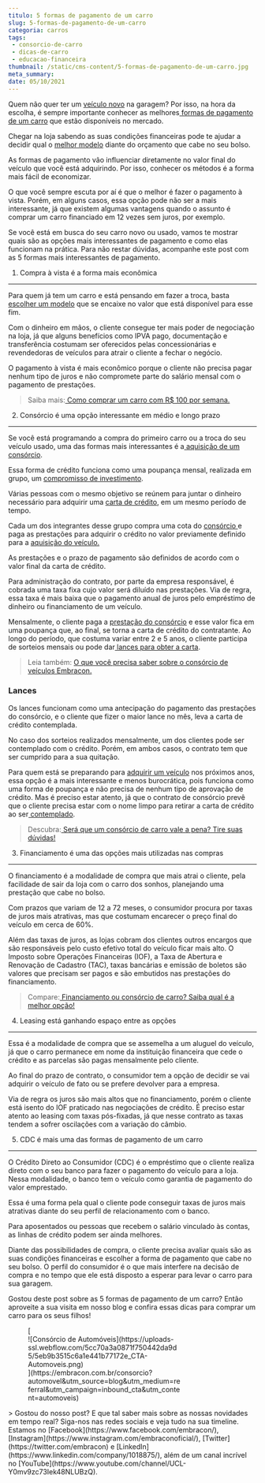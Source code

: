 ```yaml
---
titulo: 5 formas de pagamento de um carro
slug: 5-formas-de-pagamento-de-um-carro
categoria: carros
tags:
 - consorcio-de-carro
 - dicas-de-carro
 - educacao-financeira
thumbnail: /static/cms-content/5-formas-de-pagamento-de-um-carro.jpg
meta_summary: 
date: 05/10/2021
---
```

Quem não quer ter um [veículo novo](https://www.embracon.com.br/blog/4-motivos-para-voce-comprar-um-carro-novo) na garagem? Por isso, na hora da escolha, é sempre importante conhecer as melhores[ formas de pagamento de um carro](https://www.embracon.com.br/blog/5-formas-de-pagamento-de-um-carro) que estão disponíveis no mercado.

Chegar na loja sabendo as suas condições financeiras pode te ajudar a decidir qual o [melhor modelo](https://www.embracon.com.br/blog/carro-ideal-para-familia) diante do orçamento que cabe no seu bolso.

As formas de pagamento vão influenciar diretamente no valor final do veículo que você está adquirindo. Por isso, conhecer os métodos é a forma mais fácil de economizar.

O que você sempre escuta por aí é que o melhor é fazer o pagamento à vista. Porém, em alguns casos, essa opção pode não ser a mais interessante, já que existem algumas vantagens quando o assunto é comprar um carro financiado em 12 vezes sem juros, por exemplo.

Se você está em busca do seu carro novo ou usado, vamos te mostrar quais são as opções mais interessantes de pagamento e como elas funcionam na prática. Para não restar dúvidas, acompanhe este post com as 5 formas mais interessantes de pagamento.

1. Compra à vista é a forma mais econômica
------------------------------------------

Para quem já tem um carro e está pensando em fazer a troca, basta [escolher um modelo](https://www.embracon.com.br/blog/os-4-modelos-de-carro-mais-esperados-para-2020) que se encaixe no valor que está disponível para esse fim.

Com o dinheiro em mãos, o cliente consegue ter mais poder de negociação na loja, já que alguns benefícios como IPVA pago, documentação e transferência costumam ser oferecidos pelas concessionárias e revendedoras de veículos para atrair o cliente a fechar o negócio.

O pagamento à vista é mais econômico porque o cliente não precisa pagar nenhum tipo de juros e não compromete parte do salário mensal com o pagamento de prestações.

> Saiba mais:[ Como comprar um carro com R$ 100 por semana.](https://www.embracon.com.br/blog/como-comprar-um-carro-com-r-100-00-por-semana)

2. Consórcio é uma opção interessante em médio e longo prazo
------------------------------------------------------------

Se você está programando a compra do primeiro carro ou a troca do seu veículo usado, uma das formas mais interessantes é a[ aquisição de um consórcio](https://www.embracon.com.br/conhecaoconsorcio/como-adquirir-uma-cota-de-consorcio).

Essa forma de crédito funciona como uma poupança mensal, realizada em grupo, um [compromisso de investimento](https://www.embracon.com.br/conhecaoconsorcio/o-que-e-consorcio).

Várias pessoas com o mesmo objetivo se reúnem para juntar o dinheiro necessário para adquirir uma [carta de crédito](https://www.embracon.com.br/conhecaoconsorcio/o-que-e-carta-de-credito), em um mesmo período de tempo.

Cada um dos integrantes desse grupo compra uma cota do [consórcio ](https://www.embracon.com.br/consorcio-de-carros)e paga as prestações para adquirir o crédito no valor previamente definido para a [aquisição do veículo.](https://www.embracon.com.br/consorcio-de-carros)

As prestações e o prazo de pagamento são definidos de acordo com o valor final da carta de crédito.

Para administração do contrato, por parte da empresa responsável, é cobrada uma taxa fixa cujo valor será diluído nas prestações. Via de regra, essa taxa é mais baixa que o pagamento anual de juros pelo empréstimo de dinheiro ou financiamento de um veículo.

Mensalmente, o cliente paga a [prestação do consórcio](https://www.embracon.com.br/blog/consorcio-nao-tem-juros-entenda) e esse valor fica em uma poupança que, ao final, se torna a carta de crédito do contratante. Ao longo do período, que costuma variar entre 2 e 5 anos, o cliente participa de sorteios mensais ou pode dar[ lances para obter a carta](https://www.embracon.com.br/blog/como-funcionam-os-tipos-de-lances-no-consorcio).

> Leia também: [O que você precisa saber sobre o consórcio de veículos Embracon.](https://www.embracon.com.br/blog/sobre-o-consorcio-de-veiculos-embracon)

### Lances

Os lances funcionam como uma antecipação do pagamento das prestações do consórcio, e o cliente que fizer o maior lance no mês, leva a carta de crédito contemplada.

No caso dos sorteios realizados mensalmente, um dos clientes pode ser contemplado com o crédito. Porém, em ambos casos, o contrato tem que ser cumprido para a sua quitação.

Para quem está se preparando para [adquirir um veículo](https://www.embracon.com.br/blog/vantagens-consorcio-automovel) nos próximos anos, essa opção é a mais interessante e menos burocrática, pois funciona como uma forma de poupança e não precisa de nenhum tipo de aprovação de crédito. Mas é preciso estar atento, já que o contrato de consórcio prevê que o cliente precisa estar com o nome limpo para retirar a carta de crédito ao ser[ contemplado](https://www.embracon.com.br/conhecaoconsorcio/como-faco-para-ser-contemplado).

> Descubra:[ Será que um consórcio de carro vale a pena? Tire suas dúvidas!](https://www.embracon.com.br/blog/consorcio-de-carro-vale-a-pena)

3. Financiamento é uma das opções mais utilizadas nas compras
-------------------------------------------------------------

O financiamento é a modalidade de compra que mais atrai o cliente, pela facilidade de sair da loja com o carro dos sonhos, planejando uma prestação que cabe no bolso.

Com prazos que variam de 12 a 72 meses, o consumidor procura por taxas de juros mais atrativas, mas que costumam encarecer o preço final do veículo em cerca de 60%.

Além das taxas de juros, as lojas cobram dos clientes outros encargos que são responsáveis pelo custo efetivo total do veículo ficar mais alto. O Imposto sobre Operações Financeiras (IOF), a Taxa de Abertura e Renovação de Cadastro (TAC), taxas bancárias e emissão de boletos são valores que precisam ser pagos e são embutidos nas prestações do financiamento.

> Compare:[ Financiamento ou consórcio de carro? Saiba qual é a melhor opção!](https://www.embracon.com.br/blog/financiamento-ou-consorcio-de-carro)

4. Leasing está ganhando espaço entre as opções
-----------------------------------------------

Essa é a modalidade de compra que se assemelha a um aluguel do veículo, já que o carro permanece em nome da instituição financeira que cede o crédito e as parcelas são pagas mensalmente pelo cliente.

Ao final do prazo de contrato, o consumidor tem a opção de decidir se vai adquirir o veículo de fato ou se prefere devolver para a empresa.

Via de regra os juros são mais altos que no financiamento, porém o cliente está isento do IOF praticado nas negociações de crédito. É preciso estar atento ao leasing com taxas pós-fixadas, já que nesse contrato as taxas tendem a sofrer oscilações com a variação do câmbio.

5. CDC é mais uma das formas de pagamento de um carro
-----------------------------------------------------

O Crédito Direto ao Consumidor (CDC) é o empréstimo que o cliente realiza direto com o seu banco para fazer o pagamento do veículo para a loja. Nessa modalidade, o banco tem o veículo como garantia de pagamento do valor emprestado.

Essa é uma forma pela qual o cliente pode conseguir taxas de juros mais atrativas diante do seu perfil de relacionamento com o banco.

Para aposentados ou pessoas que recebem o salário vinculado às contas, as linhas de crédito podem ser ainda melhores.

Diante das possibilidades de compra, o cliente precisa avaliar quais são as suas condições financeiras e escolher a forma de pagamento que cabe no seu bolso. O perfil do consumidor é o que mais interfere na decisão de compra e no tempo que ele está disposto a esperar para levar o carro para sua garagem.

Gostou deste post sobre as 5 formas de pagamento de um carro? Então aproveite a sua visita em nosso blog e confira essas dicas para comprar um carro para os seus filhos!

<figure class="w-richtext-figure-type-image w-richtext-align-center" style="max-width:310px">[<div>![Consórcio de Automóveis](https://uploads-ssl.webflow.com/5cc70a3a0871f750442da9d5/5eb9b3515c6a1e441b77172e_CTA-Automoveis.png)</div>](https://embracon.com.br/consorcio?automovel&utm_source=blog&utm_medium=referral&utm_campaign=inbound_cta&utm_content=automoveis)</figure>> Gostou do nosso post? E que tal saber mais sobre as nossas novidades em tempo real? Siga-nos nas redes sociais e veja tudo na sua timeline. Estamos no [Facebook](https://www.facebook.com/embracon/), [Instagram](https://www.instagram.com/embraconoficial/), [Twitter](https://twitter.com/embracon) e [LinkedIn](https://www.linkedin.com/company/1018875/), além de um canal incrível no [YouTube](https://www.youtube.com/channel/UCL-Y0mv9zc73Iek48NLUBzQ).
